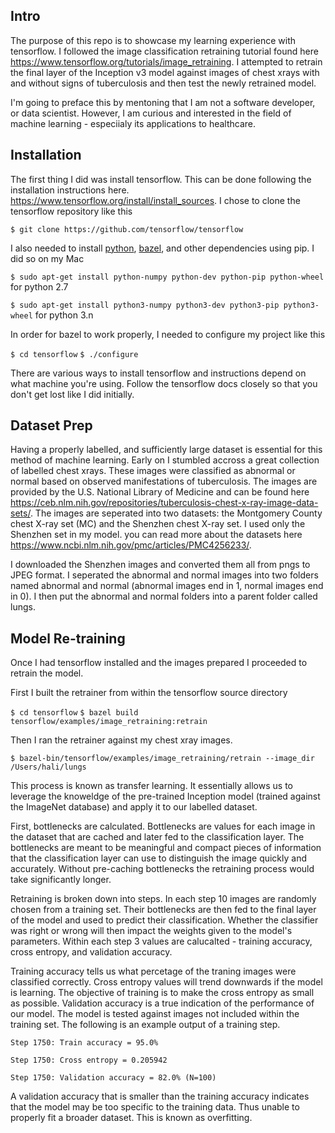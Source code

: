 ## Intro
The purpose of this repo is to showcase my learning experience with tensorflow. I followed the image classification retraining tutorial found here https://www.tensorflow.org/tutorials/image_retraining.
I attempted to retrain the final layer of the Inception v3 model against images of chest xrays with and without signs of tuberculosis and then test the newly retrained model.

I'm going to preface this by mentoning that I am not a software developer, or data scientist. However, I am curious and interested in the field of machine learning - especiialy its applications to healthcare. 

## Installation
The first thing I did was install tensorflow. This can be done following the installation instructions here. https://www.tensorflow.org/install/install_sources.
I chose to clone the tensorflow repository like this 

`$ git clone https://github.com/tensorflow/tensorflow` 

I also needed to install [python](https://www.python.org/downloads/), [bazel](https://docs.bazel.build/versions/master/install.html), and other dependencies using pip. I did so on my Mac 

`$ sudo apt-get install python-numpy python-dev python-pip python-wheel` for python 2.7

`$ sudo apt-get install python3-numpy python3-dev python3-pip python3-wheel` for python 3.n

In order for bazel to work properly, I needed to configure my project like this 

`$ cd tensorflow`
`$ ./configure`

There are various ways to install tensorflow and instructions depend on what machine you're using. Follow the tensorflow docs closely so that you don't get lost like I did initially.

## Dataset Prep
Having a properly labelled, and sufficiently large dataset is essential for this method of machine learning. 
Early on I stumbled accross a great collection of labelled chest xrays. These images were classified as abnormal or normal based on observed manifestations of tuberculosis. The images are provided by the U.S. National Library of Medicine and can be found here https://ceb.nlm.nih.gov/repositories/tuberculosis-chest-x-ray-image-data-sets/. The images are seperated into two datasets: the Montgomery County chest X-ray set (MC) and the Shenzhen chest X-ray set. I used only the Shenzhen set in my model. you can read more about the datasets here https://www.ncbi.nlm.nih.gov/pmc/articles/PMC4256233/.

I downloaded the Shenzhen images and converted them all from pngs to JPEG format. I seperated the abnormal and normal images into two folders named abnormal and normal (abnormal images end in 1, normal images end in 0). I then put the abnormal and normal folders into a parent folder called lungs.

## Model Re-training 
Once I had tensorflow installed and the images prepared I proceeded to retrain the model. 

First I built the retrainer from within the tensorflow source directory

`$ cd tensorflow`
`$ bazel build tensorflow/examples/image_retraining:retrain`

Then I ran the retrainer against my chest xray images. 

`$ bazel-bin/tensorflow/examples/image_retraining/retrain --image_dir /Users/hali/lungs`

This process is known as transfer learning. It essentially allows us to leverage the knoweldge of the pre-trained Inception model (trained against the ImageNet database) and apply it to our labelled dataset.

First, bottlenecks are calculated. Bottlenecks are values for each image in the dataset that are cached and later fed to the classification layer. The bottlenecks are meant to be meaningful and compact pieces of information that the classification layer can use to distinguish the image quickly and accurately. Without pre-caching bottlenecks the retraining process would take significantly longer. 

Retraining is broken down into steps. In each step 10 images are randomly chosen from a training set. Their bottlenecks are then fed to the final layer of the model and used to predict their classification. Whether the classifier was right or wrong will then impact the weights given to the model's parameters. Within each step 3 values are calucalted - training accuracy, cross entropy, and validation accuracy.

Training accuracy tells us what percetage of the traning images were classified correctly.
Cross entropy values will trend downwards if the model is learning. The objective of training is to make the cross entropy as small as possible.
Validation accuracy is a true indication of the performance of our model. The model is tested against images not included within the training set.
The following is an example output of a training step. 

`Step 1750: Train accuracy = 95.0%`

`Step 1750: Cross entropy = 0.205942`

`Step 1750: Validation accuracy = 82.0% (N=100)`

A validation accuracy that is smaller than the training accuracy indicates that the model may be too specific to the training data. Thus unable to properly fit a broader dataset. This is known as overfitting. 



